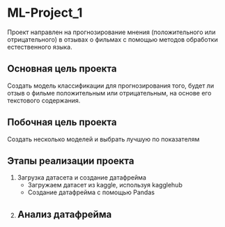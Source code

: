 # ML-Project_1
Проект направлен на прогнозирование мнения (положительного или отрицательного) в отзывах о фильмах с помощью методов обработки естественного языка.
## Основная цель проекта
Создать модель классификации для прогнозирования того, будет ли отзыв о фильме положительным или отрицательным, на основе его текстового содержания.
## Побочная цель проекта
Создать несколько моделей и выбрать лучшую по показателям 
## Этапы реализации проекта

1. Загрузка датасета и создание датафрейма
   - Загружаем датасет из kaggle, используя kagglehub
   - Создание датафрейма с помощью Pandas
2. Анализ датафрейма
   - 
 

